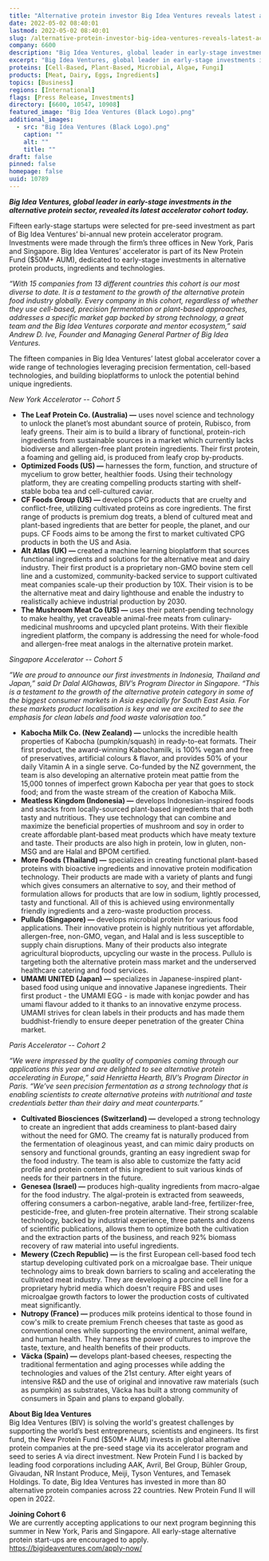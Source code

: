 ```yaml
---
title: "Alternative protein investor Big Idea Ventures reveals latest accelerator cohort"
date: 2022-05-02 08:40:01
lastmod: 2022-05-02 08:40:01
slug: /alternative-protein-investor-big-idea-ventures-reveals-latest-accelerator-cohort
company: 6600
description: "Big Idea Ventures, global leader in early-stage investments in the alternative protein sector, revealed its latest accelerator cohort today."
excerpt: "Big Idea Ventures, global leader in early-stage investments in the alternative protein sector, revealed its latest accelerator cohort today."
proteins: [Cell-Based, Plant-Based, Microbial, Algae, Fungi]
products: [Meat, Dairy, Eggs, Ingredients]
topics: [Business]
regions: [International]
flags: [Press Release, Investments]
directory: [6600, 10547, 10908]
featured_image: "Big Idea Ventures (Black Logo).png"
additional_images:
  - src: "Big Idea Ventures (Black Logo).png"
    caption: ""
    alt: ""
    title: ""
draft: false
pinned: false
homepage: false
uuid: 10789
---
```

<p><em><strong>Big Idea Ventures, global leader in early-stage investments in the alternative protein sector, revealed its latest accelerator cohort today.</strong></em></p>
<p>Fifteen early-stage startups were selected for pre-seed investment as part of Big Idea Ventures’ bi-annual new protein accelerator program. Investments were made through the firm’s three offices in New York, Paris and Singapore. Big Idea Ventures’ accelerator is part of its New Protein Fund ($50M+ AUM), dedicated to early-stage investments in alternative protein products, ingredients and technologies.</p>
<p><em>“With 15 companies from 13 different countries this cohort is our most diverse to date. It is a testament to the growth of the alternative protein food industry globally. Every company in this cohort, regardless of whether they use cell-based, precision fermentation or plant-based approaches, addresses a specific market gap backed by strong technology, a great team and the Big Idea Ventures corporate and mentor ecosystem,” said Andrew D. Ive, Founder and Managing General Partner of Big Idea Ventures.</em></p>
<p>The fifteen companies in Big Idea Ventures’ latest global accelerator cover a wide range of technologies leveraging precision fermentation, cell-based technologies, and building bioplatforms to unlock the potential behind unique ingredients.</p>
<p><em>New York Accelerator -- Cohort 5</em></p>
<ul>
<li><strong>The Leaf Protein Co. (Australia) —</strong> uses novel science and technology to unlock the planet’s most abundant source of protein, Rubisco, from leafy greens. Their aim is to build a library of functional, protein-rich ingredients from sustainable sources in a market which currently lacks biodiverse and allergen-free plant protein ingredients. Their first protein, a foaming and gelling aid, is produced from leafy crop by-products.</li>
<li><strong>Optimized Foods (US) —</strong> harnesses the form, function, and structure of mycelium to grow better, healthier foods. Using their technology platform, they are creating compelling products starting with shelf-stable boba tea and cell-cultured caviar.</li>
<li><strong>CF Foods Group (US) — </strong>develops CPG products that are cruelty and conflict-free, utilizing cultivated proteins as core ingredients. The first range of products is premium dog treats, a blend of cultured meat and plant-based ingredients that are better for people, the planet, and our pups. CF Foods aims to be among the first to market cultivated CPG products in both the US and Asia.</li>
<li><strong>Alt Atlas (UK) — </strong>created a machine learning bioplatform that sources functional ingredients and solutions for the alternative meat and dairy industry. Their first product is a proprietary non-GMO bovine stem cell line and a customized, community-backed service to support cultivated meat companies scale-up their production by 10X. Their vision is to be the alternative meat and dairy lighthouse and enable the industry to realistically achieve industrial production by 2030.</li>
<li><strong>The Mushroom Meat Co (US) — </strong>uses their patent-pending technology to make healthy, yet craveable animal-free meats from culinary-medicinal mushrooms and upcycled plant proteins. With their flexible ingredient platform, the company is addressing the need for whole-food and allergen-free meat analogs in the alternative protein market.</li>
</ul>
<p><em>Singapore Accelerator -- Cohort 5</em></p>
<p><em>”We are proud to announce our first investments in Indonesia, Thailand and Japan,” said Dr Dalal AlGhawas, BIV’s Program Director in Singapore. “This is a testament to the growth of the alternative protein category in some of the biggest consumer markets in Asia especially for South East Asia. For these markets product localisation is key and we are excited to see the emphasis for clean labels and food waste valorisation too.”</em></p>
<ul>
<li><strong>Kabocha Milk Co. (New Zealand) —</strong> unlocks the incredible health properties of Kabocha (pumpkin/squash) in ready-to-eat formats. Their first product, the award-winning Kabochamilk, is 100% vegan and free of preservatives, artificial colours & flavor, and provides 50% of your daily Vitamin A in a single serve. Co-funded by the NZ government, the team is also developing an alternative protein meat pattie from the 15,000 tonnes of imperfect grown Kabocha per year that goes to stock food; and from the waste stream of the creation of Kabocha Milk.</li>
<li><strong>Meatless Kingdom (Indonesia) —</strong> develops Indonesian-inspired foods and snacks from locally-sourced plant-based ingredients that are both tasty and nutritious. They use technology that can combine and maximize the beneficial properties of mushroom and soy in order to create affordable plant-based meat products which have meaty texture and taste. Their products are also high in protein, low in gluten, non-MSG and are Halal and BPOM certified.</li>
<li><strong>More Foods (Thailand) —</strong> specializes in creating functional plant-based proteins with bioactive ingredients and innovative protein modification technology. Their products are made with a variety of plants and fungi which gives consumers an alternative to soy, and their method of formulation allows for products that are low in sodium, lightly processed, tasty and functional. All of this is achieved using environmentally friendly ingredients and a zero-waste production process.</li>
<li><strong>Pullulo (Singapore) —</strong> develops microbial protein for various food applications. Their innovative protein is highly nutritious yet affordable, allergen-free, non-GMO, vegan, and Halal and is less susceptible to supply chain disruptions. Many of their products also integrate agricultural bioproducts, upcycling our waste in the process. Pullulo is targeting both the alternative protein mass market and the underserved healthcare catering and food services.</li>
<li><strong>UMAMI UNITED (Japan) —</strong> specializes in Japanese-inspired plant-based food using unique and innovative Japanese ingredients. Their first product - the UMAMI EGG - is made with konjac powder and has umami flavour added to it thanks to an innovative enzyme process. UMAMI strives for clean labels in their products and has made them buddhist-friendly to ensure deeper penetration of the greater China market.</li>
</ul>
<p><em>Paris Accelerator -- Cohort 2</em></p>
<p><em>“We were impressed by the quality of companies coming through our applications this year and are delighted to see alternative protein accelerating in Europe,” said Henrietta Hearth, BIV’s Program Director in Paris. “We’ve seen precision fermentation as a strong technology that is enabling scientists to create alternative proteins with nutritional and taste credentials better than their dairy and meat counterparts.”</em></p>
<ul>
<li><strong>Cultivated Biosciences (Switzerland) —</strong> developed a strong technology to create an ingredient that adds creaminess to plant-based dairy without the need for GMO. The creamy fat is naturally produced from the fermentation of oleaginous yeast, and can mimic dairy products on sensory and functional grounds, granting an easy ingredient swap for the food industry. The team is also able to customize the fatty acid profile and protein content of this ingredient to suit various kinds of needs for their partners in the future.</li>
<li><strong>Genesea (Israel) — </strong>produces high-quality ingredients from macro-algae for the food industry. The algal-protein is extracted from seaweeds, offering consumers a carbon-negative, arable land-free, fertilizer-free, pesticide-free, and gluten-free protein alternative. Their strong scalable technology, backed by industrial experience, three patents and dozens of scientific publications, allows them to optimize both the cultivation and the extraction parts of the business, and reach 92% biomass recovery of raw material into useful ingredients.</li>
<li><strong>Mewery (Czech Republic) —</strong> is the first European cell-based food tech startup developing cultivated pork on a microalgae base. Their unique technology aims to break down barriers to scaling and accelerating the cultivated meat industry. They are developing a porcine cell line for a proprietary hybrid media which doesn't require FBS and uses microalgae growth factors to lower the production costs of cultivated meat significantly.</li>
<li><strong>Nutropy (France) — </strong>produces milk proteins identical to those found in cow's milk to create premium French cheeses that taste as good as conventional ones while supporting the environment, animal welfare, and human health. They harness the power of cultures to improve the taste, texture, and health benefits of their products.</li>
<li><strong>Väcka (Spain) — </strong>develops plant-based cheeses, respecting the traditional fermentation and aging processes while adding the technologies and values of the 21st century. After eight years of intensive R&D and the use of original and innovative raw materials (such as pumpkin) as substrates, Väcka has built a strong community of consumers in Spain and plans to expand globally.</li>
</ul>
<p><strong>About Big Idea Ventures</strong><br />
Big Idea Ventures (BIV) is solving the world's greatest challenges by supporting the world’s best entrepreneurs, scientists and engineers. Its first fund, the New Protein Fund ($50M+ AUM) invests in global alternative protein companies at the pre-seed stage via its accelerator program and seed to series A via direct investment. New Protein Fund I is backed by leading food corporations including AAK, Avril, Bel Group, Bühler Group, Givaudan, NR Instant Produce, Meiji, Tyson Ventures, and Temasek Holdings. To date, Big Idea Ventures has invested in more than 80 alternative protein companies across 22 countries. New Protein Fund II will open in 2022.</p>
<p><strong>Joining Cohort 6</strong><br />
We are currently accepting applications to our next program beginning this summer in New York, Paris and Singapore. All early-stage alternative protein start-ups are encouraged to apply. <a href="https://bigideaventures.com/apply-now/">https://bigideaventures.com/apply-now/</a></p>
